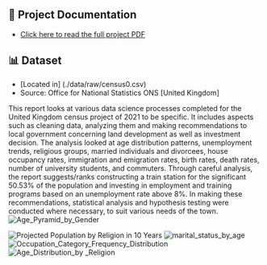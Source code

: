 ## 📄 Project Documentation
- [Click here to read the full project PDF](./docs/771766_DS_Census_Project_Report_202403820.pdf)

## 📊 Dataset
- [Located in] (./data/raw/census0.csv)
- Source: Office for National Statistics ONS [United Kingdom]


This report looks at various data science processes completed for the United Kingdom census project of 2021 to be specific. It includes aspects such as cleaning data, analyzing them and making recommendations to local government concerning land development as well as investment decision. The analysis looked at age distribution patterns, unemployment trends, religious groups, married individuals and divorcees, house occupancy rates, immigration and emigration rates, birth rates, death rates, number of university students, and commuters. Through careful analysis, the report suggests/ranks constructing a train station for the significant 50.53% of the population and investing in employment and training programs based on an unemployment rate above 8%. In making these recommendations, statistical analysis and hypothesis testing were conducted where necessary, to suit various needs of the town.
![Age_Pyramid_by_Gender](https://github.com/user-attachments/assets/c74c614f-3f4b-4199-be73-818d33e88b54)

![Projected Population by Religion in 10 Years](https://github.com/user-attachments/assets/f82867a1-7cc1-4a36-adef-db08aeab29ef)
![marital_status_by_age](https://github.com/user-attachments/assets/eec90d18-128c-4cda-a847-64d0f408f298)
![Occupation_Category_Frequency_Distribution](https://github.com/user-attachments/assets/c8dc5604-b01a-4d46-a6f0-3daf25dc374b)
![Age_Distribution_by _Religion](https://github.com/user-attachments/assets/8c9350de-c976-4b5f-b1c7-05c947e16f43)

